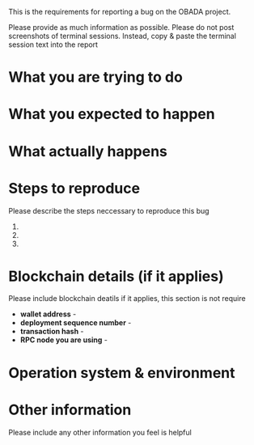 This is the requirements for reporting a bug on the OBADA project.

Please provide as much information as possible. Please do not post screenshots of terminal
sessions. Instead, copy & paste the terminal session text into the report

# What you are trying to do 

# What you expected to happen 

# What actually happens

# Steps to reproduce

Please describe the steps neccessary to reproduce this bug

1.
2.
3.

# Blockchain details (if it applies)

Please include blockchain deatils if it applies, this section is not require

* **wallet address** -
* **deployment sequence number** -
* **transaction hash** -
* **RPC node you are using** -

# Operation system & environment


# Other information

Please include any other information you feel is helpful
